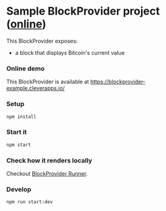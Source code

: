 # Sample BlockProvider project ([online](https://blockprovider-example.cleverapps.io/))

This BlockProvider exposes:

* a block that displays Bitcoin's current value

### Online demo

This BlockProvider is available at https://blockprovider-example.cleverapps.io/

### Setup

```sh
npm install
```

### Start it

```sh
npm start
```

### Check how it renders locally

Checkout [BlockProvider Runner](../blockprovider-runner).

### Develop

```sh
npm run start:dev
```

<!-- ## Validate API

```
npm run validator -- --BlockProviderConfig http://localhost:3030/configuration
npm run validator -- --BlockJSON http://localhost:3030/bitcoin?threshold=10000
``` -->
